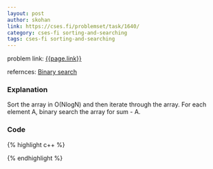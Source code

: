```yaml
---
layout: post
author: skohan
link: https://cses.fi/problemset/task/1640/
category: cses-fi sorting-and-searching
tags: cses-fi sorting-and-searching
---
```


problem link: [{{page.link}}]({{page.link}})

refernces: [Binary search]()


### Explanation
Sort the array in O(NlogN) and then iterate through the array. For each element A, binary search the array for sum - A. 

### Code


{% highlight c++ %}

{% endhighlight %}


